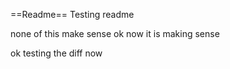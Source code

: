 ==Readme==
Testing readme

none of this make sense
ok now it is making sense


ok testing the diff now
